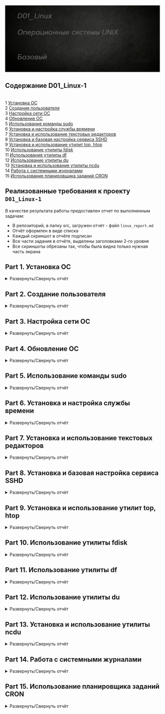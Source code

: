 ![Alt текст](images/poster.png)  


## Содержание D01_Linux-1
\
    1 [Установка ОС](#part-1-установка-ос)  
    2 [Создание пользователя](#part-2-создание-пользователя)  
    3 [Настройка сети ОС](#part-3-настройка-сети-ос)   
    4 [Обновление ОС](#part-4-обновление-ос)  
    5 [Использование команды  sudo](#part-5-использование-команды-sudo)  
    6 [Установка и настройка службы времени](#part-6-установка-и-настройка-службы-времени)  
    7 [Установка и использование текстовых редакторов](#part-7-установка-и-использование-текстовых-редакторов)  
    8 [Установка и базовая настройка сервиса SSHD](#part-8-установка-и-базовая-настройка-сервиса-sshd)   
    9 [Установка и использование утилит top, htop](#part-9-установка-и-использование-утилит-top-htop)   
    10 [Использование утилиты fdisk](#part-10-использование-утилиты-fdisk)   
    11 [Использование утилиты df](#part-11-использование-утилиты-df)    
    12 [Использование утилиты du](#part-12-использование-утилиты-du)    
    13 [Установка и использование утилиты ncdu](#part-13-установка-и-использование-утилиты-ncdu)    
    14 [Работа с системными журналами](#part-14-работа-с-системными-журналами)     
    15 [Использование планировщика заданий CRON](#part-15-использование-планировщика-заданий-cron)    



## Реализованные требования к проекту `D01_Linux-1`

В качестве результата работы предоставлен отчет по выполненным задачам:  
- В репозиторий, в папку src, загружен отчёт - файл `linux_report.md`  
- Отчёт оформлен в виде списка  
- Каждый скриншот в отчёте подписан    
- Все части задания в отчёте, выделены заголовками 2-го уровня  
- Все скриншоты обрезаны так, чтобы была видна только нужная часть экрана  

## Part 1. Установка ОС

<details>
  <summary>Развернуть/Свернуть отчёт</summary>
  <p>

Установлена ОС [Ubuntu Server 20.04 LTS](https://ubuntu.com/download/server) без графического интерфейса с помощью [VirtualBox](https://skillbox.ru/media/code/kak-ustanovit-virtualbox-i-zapustit-svoyu-pervuyu-virtualnuyu-mashinu/)  

С помощью команды `cat /etc/issue` узнаем актуальную версию установленной ОС</p>
![Alt текст](images/task1/cat_etc_issue.png)
</details>



## Part 2. Создание пользователя

<details>
  <summary>Развернуть/Свернуть отчёт</summary>
</p>

Создан новый пользователь `fungusgr` и добавлен в группу `adm` командой `sudo useradd -g adm fungusgr`  

![Alt текст](images/task2/useradd.png)

С помощью команды `cat /etc/passwd` выводим информацию о новом пользователе</p>
![Alt текст](images/task2/passwd.png)
</details>


## Part 3. Настройка сети ОС

<details>
  <summary>Развернуть/Свернуть отчёт</summary>
</p>

Задал название машины вида user-1 командой `sudo hostnamectl set-hostname user-1`  
Проверил, что содержимое hostname сохранилось командой `cat /etc/hostname`  

![Alt текст](images/task3/hostname.png)

Установил временную зону, соответствующую моему текущему местоположению командой `sudo timedatectl set-timezone Europe/Moscow`  
Проверил, что время установилось верно командой `timedatectl`  

![Alt текст](images/task3/timedatectl.png)

Вывел названия сетевых интерфейсов с помощью консольной команды `ip_a`  

![Alt текст](images/task3/ip_a.png)

> ### Для чего нужен интерфейс lo?  
> Интерфейс [lo](https://ru.wikipedia.org/wiki/Loopback) (Loopback) используется для тестирования сетевого соединения на компьютере.  
> Он позволяет устройству отправлять и принимать данные, которые затем обрабатываются локально, а не отправляются по реальной сети.  
> Этот интерфейс часто используется для проверки сетевых настроек и программ без необходимости использования реальных сетевых соединений.   
> Обычно lo имеет IP-адрес 127.0.0.1  

Используя команду `sudo dhclient -v enp0s3` получил ip адрес устройства от DHCP сервера  

![Alt текст](images/task3/dhclient.png)  

[Памятка по dhclient](https://translated.turbopages.org/proxy_u/en-ru.ru.d964b29b-659f2480-418e0a13-74722d776562/https/www.computerhope.com/unix/dhclient.htm)  

> ### Что такое DHCP?
> [DHCP](https://ru.wikipedia.org/wiki/DHCP) (Dynamic Host Configuration Protocol) - протокол динамической настройки узла. 
> - автоматически назначает IP-адреса устройствам в сети    
> - упрощает процесс настройки устройств, подключаемых к сети  
> - упрощает администрирование сети  
> - DHCP-сервер управляет базой IP-адресов и предоставляет их клиентам в ответ на запрос   
> - может предоставлять другую информацию устройствам в сети, такую как адрес DNS-сервера или адрес шлюза по умолчанию   
> - позволяет добавлять или удалять устройства из сети без необходимости вручную изменять настройки   
> - может помочь сохранить IP-адреса, повторно используя адреса, которые больше не используются   
> - позволяет упростить диагностику подключения и переход из одной подсети в другую, через уведомления в логах    
>  
>  

Вывел на экран внутренний IP-адрес шлюза, он же ip-адрес по умолчанию (gw) командой `ip route | grep default | awk '{print $3}'`  

![Alt текст](images/task3/ip_route.png) 

Вывел на экран внешний ip-адрес шлюза (ip) командой curl `ifconfig.me`    

![Alt текст](images/task3/curl_ifconfig_me.png)  

Задал статичные настройки для ip, gw и dns, редактируя файл командой `vim /etc/netplan/00-installer-config.yaml`   

![Alt текст](images/task3/netplan_set.png)  

Применил изменения командой `sudo netplan apply` 

![Alt текст](images/task3/netplan_apply.png)  

Перезагрузил виртуальную машину командой `reboot`   
Проверил, что всё ок командой `ip a | grep 'global enp0s3' && ip route show | grep '192.168.2.0' && resolvectl status | grep -E '(1\.1\.1\.1|8\.8\.8\.8)'`  

![Alt текст](images/task3/addr_route_dns_show.png)  


Успешно пропинговал `ping 1.1.1.1` и `ping ya.ru`  
Выделил на скриншоте *0% packet loss»*  

![Alt текст](images/task3/ping_1111.png)  
![Alt текст](images/task3/ping_ya_ru.png)</p>
</details>



## Part 4. Обновление ОС

<details>
  <summary>Развернуть/Свернуть отчёт</summary>
</p>

Обновил системные пакеты до последней версии командами `sudo apt update` и `sudo apt upgrade`     

![Alt текст](images/task4/update.png)   
![Alt текст](images/task4/upgrade.png)   

После обновления системных пакетов, если ввести команду обновления повторно, видно, что обновления отсутствуют  

![Alt текст](images/task4/all_updated.png)</p>
</details>


## Part 5. Использование команды **sudo**

<details>
  <summary>Развернуть/Свернуть отчёт</summary>
</p>

> Команда sudo позволяет пользователям запускать программы от имени суперпользователя   
> 

Разрешил пользователю, созданному в [Part 2](#part-2-создание-пользователя), выполнять команду sudo.  
Для разрешения пользователю *fungusgr* использовать команду "sudo" добавляем его в файл конфигурации sudoers командой `sudo adduser fungusgr sudo`  

![Alt текст](images/task5/sudo_adduser.png)

Изменил hostname ОС от имени пользователя *fungusgr*, созданного в пункте [Part 2](#part-2-создание-пользователя) с *user-1 на fungushost* используя sudo    
Для изменения имени хоста от имени юзера *fungusgr*, нужно сначала переключиться на эту учётку  
Для этого сначала задаём пароль для учётки командой `sudo passwd fungusgr`  
Захожу под пользователем *fungusgr* и проверяю командой `whoami`  
Меняю имя хоста командой `sudo hostnamectl set-hostname fungushost`  

![Alt текст](images/task5/whoami_fungushost.png)  

Проверяю с другой учётки    

![Alt текст](images/task5/check_hostname.png)</p>
</details>



## Part 6. Установка и настройка службы времени

<details>
  <summary>Развернуть/Свернуть отчёт</summary>
</p>

Настроил службу автоматической синхронизации времени командой `sudo timedatectl set-ntp 1`    
Вывел время часового пояса командой `timedatectl show`  
Выделил в выводе `NTPSynchronized=yes`    

![Alt текст](images/task6/timedate_ntp.png)</p>
</details>



## Part 7. Установка и использование текстовых редакторов 

<details>
  <summary>Развернуть/Свернуть отчёт</summary>
</p>

Установил текстовый редактор MCEDIT командой `sudo apt install mcedit`  
VIM и NANO в этой версии Ubuntu идут в коробке  

### VIM Test  
Используя редактор *VIM* создал файл командой `vim test_VIM.txt`  
Написал в нём свой никнейм, заскринил и закрыл с сохранением изменений    

![Alt текст](images/task7/test_vim/test_vim_2.png)  
![Alt текст](images/task7/test_vim/test_vim_1.png)  

Заменил никнейм на строку «21 School 21», заскринил и закрыл без сохранения изменений  

![Alt текст](images/task7/test_vim/test_vim_4.png)  
![Alt текст](images/task7/test_vim/test_vim_3.png)  

Использовал команду для поиска слова, заскринил  

![Alt текст](images/task7/test_vim/test_vim_5.png)  
![Alt текст](images/task7/test_vim/test_vim_6.png)  

Использовал команду для замены fungusgr на s21_fungusgr, заскринил  

![Alt текст](images/task7/test_vim/test_vim_7.png)  
![Alt текст](images/task7/test_vim/test_vim_8.png)  

 
| 		 Функция	    | 			        Команда VIM			          |
| --------------------- | ----------------------------------------------- |
| Режим редактирования: | 						i                         |
| Выход с сохранением:  | 					esc+shift+zz  				  |
| Выход без сохранения: | 					esc+shift+zq    			  |
| Поиск:                | 			/<текст, который хотим найти>  		  |
| Замена:               | :s/<что хотим изменить>/<на что хотим заменить> |

### NANO Test  
Используя редактор *NANO* создал файл командой `nano test_NANO.txt`  
Написал в нём свой никнейм, заскринил и закрыл с сохранением изменений    

![Alt текст](images/task7/test_nano/test_nano_1.png)  
![Alt текст](images/task7/test_nano/test_nano_2.png)   

Использовал команду для поиска слова, заскринил  

![Alt текст](images/task7/test_nano/test_nano_1.png)  
![Alt текст](images/task7/test_nano/test_nano_4.png)  

Использовал команду для замены fungusgr на строку «21 School 21», заскринил и закрыл без сохранения изменений  

![Alt текст](images/task7/test_nano/test_nano_1.png)  
![Alt текст](images/task7/test_nano/test_nano_7.png)  
![Alt текст](images/task7/test_nano/test_nano_8.png)  
![Alt текст](images/task7/test_nano/test_nano_5.png)  
![Alt текст](images/task7/test_nano/test_nano_6.png)  
![Alt текст](images/task7/test_nano/test_nano_9.png)  


| 		 Функция	    | 			       Команда NANO			          |
| --------------------- | ----------------------------------------------- |
| Выход с сохранением:  |        Ctrl+O, затем Enter, затем Ctrl+X  	  |
| Выход без сохранения: | 	              Ctrl+X, затем N    			  |
| Поиск:                | 			Ctrl+W, затем слово и Enter  		  |
| Замена:               | Alt+R, искомое слово, Enter, новое слово, Enter |

### MCEDIT Test  
Используя редактор *MCEDIT* создал файл командой `mcedit test_MCEDIT.txt`  
Написал в нём свой никнейм, заскринил и закрыл с сохранением изменений    

![Alt текст](images/task7/test_mcedit/test_mcedit_1.png)  
![Alt текст](images/task7/test_mcedit/test_mcedit_2.png)   

Использовал команду для поиска слова, заскринил  

![Alt текст](images/task7/test_mcedit/test_mcedit_3.png)  

Использовал команду для замены fungusgr на строку «21 School 21», заскринил и закрыл без сохранения изменений  

![Alt текст](images/task7/test_mcedit/test_mcedit_4.png)  
![Alt текст](images/task7/test_mcedit/test_mcedit_5.png)  
![Alt текст](images/task7/test_mcedit/test_mcedit_6.png)  


| 		 Функция	    | 			        Команда	MCEDIT		          |
| --------------------- | ----------------------------------------------- |
| Выход с сохранением:  |          		    Esc, затем Yes 	  			  |
| Выход без сохранения: | 	              	Esc, затем No    			  |
| Поиск:                | 			   F7, затем слово и Enter  		  |
| Замена:               | 			   F4, затем слово и Enter 			  |

</p>
</details>



## Part 8. Установка и базовая настройка сервиса **SSHD**

<details>
  <summary>Развернуть/Свернуть отчёт</summary>
</p>

Установил службу [SSHd](https://redos.red-soft.ru/base/manual/redos-manual/safe-redos/sshd-openssh/) командой `sudo apt-get install openssh-server`  
Добавил автостарт службы при загрузке системы командой `sudo update-rc.d ssh defaults`  
Перенастроил службу SSHd на порт 2022 командой для редактирования файла конфигурации `sudo sed -i 's|^#Port 22$|Port 2022|' /etc/ssh/sshd_config`    
Проверил порт командой `sudo grep "^Port" /etc/ssh/sshd_config`  
Перезапустил службу SSHd командой `sudo service ssh restart`  
Проверил статус службы командой `sudo systemctl status ssh`  

![Alt текст](images/task8/sshd_config.png)  

Используя команду `ps -e | grep sshd` вывел процесс *sshd*  

![Alt текст](images/task8/ps_e_sshd.png)  

> `ps` выводит информацию о запущенных процессах в виде таблицы   
> Использованные ключи команды `ps`:  
> `-e`: выводит список всех процессов, включая процессы, не связанные с терминалом     
> 

Перезагрузил систему командой `reboot`   

Установил netstat командой `sudo apt-get install net-tools`  

![Alt текст](images/task8/install_net_tools.png)  

> `netstat` показывает информацию о сетевых соединениях, маршрутизации и статистике сетевых протоколов  
> Использованные ключи команды `netstat`:  
> `-t`: Показывает активные TCP-соединения  
> `-a`: Показывает всех активных подключений TCP и UDP, включая прослушиваемые порты  
> `-n`: Отображает активные подключения TCP с числовыми значениями для адресов и портов вместо имени хоста  
> 

Скрин с выводом команды `netstat -tan | grep 2022`  

![Alt текст](images/task8/netstat_tan.png)  

> комментарии к скриншоту выше:  
> "tcp" - указывает на использование протокола TCP  
> "tcp6" - указывает на использование протокола TCP с IPv4, и  IPv6  
> "0.0.0.0:2022" - адрес и порт, на котором слушает сервер    
> "LISTEN" - состояние порта, в данном случае, служба ждет входящих соединений  
> "0.0.0.0:*" - обозначает, что сервер принимает соединения на любом доступном интерфейсе для указанного порта </p>
</details>



## Part 9. Установка и использование утилит **top**, **htop**

<details>
  <summary>Развернуть/Свернуть отчёт</summary>
</p>

Утилиты [top](https://losst.pro/komanda-top-v-linux?liveurl=1) и htop уже были в коробке, но если бы их не было, я бы воспользовался командами:    
 - `sudo apt-get update`  
 - `sudo apt-get install htop`  

В шапке вывода `top` видна основная информация об окружении:  

![Alt текст](images/task9/top.png)  

> в строке, с ...  
> "up" мы видим uptime: 2 часа 32 минуты  
> "user", это количество авторизованных пользователей: 1    
> "load average" видна общая загрузка системы: 0,00   
> "Tasks XX total" можно увидеть общее количество процессов: 97    
> "Cpu(s)" загрузка cpu: в нашем случае ожидание 100%  
> 
> | Загрузка памяти       |     MiB Mem, MiB	 |   MiB Swap, MiB   |
> | --------------------- | -------------------- | ----------------- |
> | общий объем:          |         1971.6       |      1922.0       |
> | свободно:             | 	    1371.8       | 	    1922.0       |
> | занято:               | 	    137.6        | 	     0.0         |
> | зарезервировано:      | 	    462.2        | 	     N/A         |
> | доступно:             |          N/A 		 |      1678.4 		 |
>  
> pid процесса занимающего больше всего памяти командой `top -o %MEM`    
> 
> ![Alt текст](images/task9/top_o_mem.png)  
> 
> pid процесса, занимающего больше всего процессорного времени командой `top -o %CPU`  
> 
> ![Alt текст](images/task9/top_o_cpu.png)  
> 

Cкрины с выводом команды htop, отсортированному по PID, PERCENT_CPU, PERCENT_MEM, TIME (F6)  

![Alt текст](images/task9/PID_sort.png)  
![Alt текст](images/task9/PER_CPU_sort.png)  
![Alt текст](images/task9/PER_MEM_sort.png)  
![Alt текст](images/task9/TIME_sort.png)  

Фильтр по процессу *sshd* (F4)  

![Alt текст](images/task9/sshd_htop_filter.png)  

Процесс syslog, найденный, через поиск (F3)  

![Alt текст](images/task9/syslog_search.png)  

Добавил в шапку вывод hostname, clock и uptime (F2)  

![Alt текст](images/task9/set_clock_htop.png)</p>
</details>



## Part 10. Использование утилиты **fdisk**

<details>
  <summary>Развернуть/Свернуть отчёт</summary>
</p>

Запустил команду [fdisk](https://losst.pro/komanda-fdisk-v-linux) -l и вывел данные по накопителю    

![Alt текст](images/task10/fdisk_l.png)  

Проверил размер подкачки [swap](https://losst.pro/nastrojka-swap-v-ubuntu-16-04) командами `swapon --show` и `free -h`  

![Alt текст](images/task10/free_h_swap.png)

> Использованные ключи команды `fdisk`:  
> `-l` или `--list`: выводит данные по всем разделам на всех устройствах  
> 
</p>
</details>



## Part 11. Использование утилиты **df** 

<details>
  <summary>Развернуть/Свернуть отчёт</summary>
</p>

Запустил команду [df](https://losst.pro/komanda-df-linux)  

![Alt текст](images/task11/df.png)  

> Данные корневого раздела (/):  
> - размер раздела: 10218772 Kb  
> - размер занятого пространства: 5691700 Kb  
> - размер свободного пространства: 3986400 Kb  
> - процент использования: 59    
> 

Запустил команду `df -Th`  

![Alt текст](images/task11/df_Th.png)  

> Данные корневого раздела (/):  
> - размер раздела: 9.8 Gb  
> - размер занятого пространства: 5.5 Gb  
> - размер свободного пространства: 3.9 Gb  
> - процент использования: 59  
> - тип файловой системы: ext4   
>  

> ext4 - это одна из наиболее распространенных расширенных файловых систем 4-го поколения для Linux    
> Она поддерживает большие объемы файлов и размеров дисков, журналируется для обеспечения целостности данных и обладает хорошей производительностью  
> 

> Использованные ключи команды `df`: 
> `-t`, `-T` или `--type`: выводит информацию только про указанные файловые системы  
> `-h`: выводит размер файлов в человекочитаемом виде  
> </p>
</details>



## Part 12. Использование утилиты **du**

<details>
  <summary>Развернуть/Свернуть отчёт</summary>
</p>

Запустил команду [du](https://losst.pro/komanda-du-v-linux) и заскринил вывод   

![Alt текст](images/task12/du.png)  

Вывел размер папок */home, /var, /var/log* в байтах и в человекочитаемом виде  

![Alt текст](images/task12/du_home_bites.png)  
![Alt текст](images/task12/du_home_hr.png)  

Вывел размер каждого вложенного элемента, используя `*` в */var/log*    

![Alt текст](images/task12/du_var_log.png)  

> Использованные ключи команды `du`:      
> `-s` или `--summarize`: выводит только общий размер папок  
> `-h` или `--human-readable`: выводит размер файлов в человекочитаемом виде  
> </p>
</details>



## Part 13. Установка и использование утилиты **ncdu**

<details>
  <summary>Развернуть/Свернуть отчёт</summary>
</p>

Установил утилиту [ncdu](https://zalinux.ru/?p=3011) командой `sudo apt get install ncdu`   

![Alt текст](images/task13/install_ncdu.png)  

Вывел и заскринил размер папок:   

/home  
![Alt текст](images/task13/ncdu_1.png)  
![Alt текст](images/task13/ncdu_2.png)  

/var  
![Alt текст](images/task13/ncdu_3.png)  
![Alt текст](images/task13/ncdu_4.png)  

/var/log  
![Alt текст](images/task13/ncdu_5.png)  

Размеры +/- совпадают с полученными в [Part 12](#part-12-использование-утилиты-du)</p>
</details>



## Part 14. Работа с системными журналами

<details>
  <summary>Развернуть/Свернуть отчёт</summary>
</p>

[Как работать с логами в Linux](https://losst.pro/kak-posmotret-logi-v-linux)  

Открыл для просмотра:
1. /var/log/syslog `less /var/log/syslog`  
2. /var/log/auth.log `less /var/log/auth.log`   
3. /var/log/dmesg командой `less /var/log/dmesg`  

> Использовал [less](https://losst.pro/komanda-less-v-linux) для открытия в режиме прокрутки  
> 

В файле *auth.log* нашёл информацию о времени последней успешной авторизации, имени пользователя и методе входа в систему  

![Alt текст](images/task14/syslog_start_session_user.png)  


> [PAM](https://losst.pro/nastrojka-pam-v-linux?liveurl=1) (Pluggable Authentication Modules) - это механизм аутентификации в Unix-подобных операционных системах.  
> Одним из ключевых преимуществ PAM является его гибкость и возможность настройки через конфигурационные файлы, что делает его удобным для интеграции с различными приложениями и системами аутентификации. 
> PAM также позволяет централизованно управлять политиками безопасности и аутентификации на системе.  
> 

Перезапустил службу SSHd командой `sudo service ssh restart`  
Вставил скрин с сообщением о рестарте службы sshd   

![Alt текст](images/task14/restart_sshd_log.png)  

> Для [просмотра логов](https://serverfault.com/questions/130482/how-to-check-sshd-log) sshd:  
> `journalctl -t sshd`: все сообщения о sshd  
> `journalctl -t sshd -b0`: cообщения о последней загрузке
> </p>
</details>



## Part 15. Использование планировщика заданий **CRON**

<details>
  <summary>Развернуть/Свернуть отчёт</summary>
</p>

> Cron - это утилита командной строки, используемая в Unix-подобных системах для планирования выполнения задач по расписанию. Название "cron" происходит от греческого слова "Chronos", означающего время.  
> 
> Пользователи, настраивающие и поддерживающие программные среды, используют cron для запланированного выполнения команд или скриптов на определенном расписании.  
> 
> Действия cron определяются в файле crontab, который является конфигурационным файлом, указывающим команды оболочки для периодического выполнения в соответствии с заданным расписанием. Каждый пользователь может иметь собственный файл crontab, а также существует системный файл crontab для заданий, выполняемых от имени всей системы.  

Запустил вызов uptime каждые 2 минуты командой `crontab -e`, добавил строку `*/2 * * * * uptime`   

![Alt текст](images/task15/uptime.png)  

Проверил статус службы командой `systemctl status cron`

![Alt текст](images/task15/status_cron.png)   

Нашёл в системных журналах четыре строчки о выполнении командой `journalctl -u cron`   

![Alt текст](images/task15/uptime_check.png)  

> journalctl - это утилита в системе systemd, предназначенная для просмотра и анализа журналов системы.   
Она предоставляет возможности фильтрации, поиска и просмотра журналов всех служб и событий systemd.      
> 

Вывел на экран список текущих заданий для CRON командой `crontab -l`  
Удалил все задания из планировщика заданий командой `crontab -r`  
Убедился, что список заданий удалён  

![Alt текст](images/task15/crontab_l_r_l.png)  

> Использованные ключи команды `crontab`:   
> `-e`: редактировать таблицу задач     
> `-r`: удалить таблицу задач  
> `-l`: показать таблицу задач    
> 

> Использованные ключи команды `journalctl`:   
> `-u` или `--unit`: - показать сообщения от выбранного сервиса      
> 

> Не придумал ничего лучше, чем оставить сслыки на прочитанное для выполнения задания тут:  
> [Что такое Cron и зачем нужен](https://timeweb.com/ru/community/articles/chto-takoe-cron)   
> [Автоматизация задач с помощью cron](https://timeweb.cloud/tutorials/ubuntu/avtomatizaciya-zadach-s-pomoshchyu-cron-v-ubuntu-18-04?ysclid=lrd0wd7hje842263581)  
> [Настройка cron](https://losst.pro/nastrojka-cron?ysclid=lrd0w7nq6o268107227)   
> [Шпаргалка по journalctl в Linux](https://losst.pro/shpargalka-po-journalctl-v-linux)  
</p>
</details>
